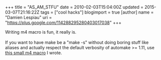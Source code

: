+++
title = "AS_AM_STFU"
date = 2010-02-03T15:04:00Z
updated = 2015-03-07T21:16:22Z
tags = ["cool hacks"]
blogimport = true 
[author]
	name = "Damien Lespiau"
	uri = "https://plus.google.com/114288295280403017038"
+++

Writing m4 macro is fun, it really is.<br/><br/>If you want to have make be a "make -s" without doing boring stuff like aliases and actually respect the default verbosity of automake &gt;= 1.11, use <a href="http://git.lespiau.name/cgit/sk/tree/build/m4/as-am-stfu.m4">this small m4 macro</a> I wrote.
